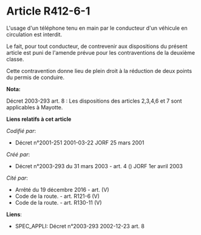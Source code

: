 # Article R412-6-1

L'usage d'un téléphone tenu en main par le conducteur d'un véhicule en circulation est interdit.

Le fait, pour tout conducteur, de contrevenir aux dispositions du présent article est puni de l'amende prévue pour les
contraventions de la deuxième classe.

Cette contravention donne lieu de plein droit à la réduction de deux points du permis de conduire.

**Nota:**

Décret 2003-293 art. 8 : Les dispositions des articles 2,3,4,6 et 7 sont applicables à Mayotte.

**Liens relatifs à cet article**

_Codifié par_:

  - Décret n°2001-251 2001-03-22 JORF 25 mars 2001

_Créé par_:

  - Décret n°2003-293 du 31 mars 2003 - art. 4 () JORF 1er avril 2003

_Cité par_:

  - Arrêté du 19 décembre 2016 - art. (V)
  - Code de la route. - art. R121-6 (V)
  - Code de la route. - art. R130-11 (V)

**Liens**:

  - SPEC_APPLI: Décret n°2003-293 2002-12-23 art. 8
